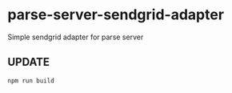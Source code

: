 # parse-server-sendgrid-adapter
Simple sendgrid adapter for parse server

## UPDATE

`npm run build`